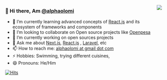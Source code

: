 <p align="right">
<img src="https://github-readme-stats.vercel.app/api?username=alphaolomi&show_icons=true&hide_border=true" align="right"></p> 

### 👋 Hi there, Am [@alphaolomi](https://twitter.com/alphaolomi)

- 🌱 I’m currently learning advanced concepts of [React.js](https://reactjs.org/) and its ecosystem of frameworks and components
- 👯 I’m looking to collaborate on Open source projects like [Openpesa](http://github.com/openpesa/)
- 🔭 I’m currently working on open sources projects
- 💬 Ask me about [Next.js](https://nextjs.org/), [React.js](https://reactjs.org/) ,  [Laravel](https://laravel.com/), etc
- 📫 How to reach me: [alphaolomi at gmail dot com](mailto:alphaolomi@gmail.com)
- ⚡ Hobbies: Swimming, trying different cuisines,
- 😄 Pronouns: He/Him

[![Hits](https://hits.seeyoufarm.com/api/count/incr/badge.svg?url=https%3A%2F%2Fgithub.com%2Falphaolomi%2Falphalomi&count_bg=%2379C83D&title_bg=%23555555&icon=codeigniter.svg&icon_color=%23E7E7E7&title=hits%2C+why+not+🤫&edge_flat=true)](https://hits.seeyoufarm.com)
